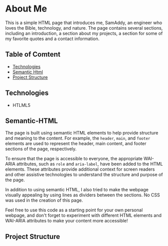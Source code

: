 # About Me
This is a simple HTML page that introduces me, SamAddy, an engineer who loves the Bible, technology, and nature. The page contains several sections, including an introduction, a section about my projects, a section for some of my favorite quotes and a contact information. 

## Table of Comtent
* [Technologies](#technologies)
* [Semantic Html](#semantic-html)
* [Project Structure](#project-structure)


## Technologies
* HTLML5

## Semantic-HTML
The page is built using semantic HTML elements to help provide structure and meaning to the content. For example, the `header`, `main`, and `footer` elements are used to represent the header, main content, and footer sections of the page, respectively.

To ensure that the page is accessible to everyone, the appropriate WAI-ARIA attributes, such as `role` and `aria-label`, have been added to the HTML elements. These attributes provide additional context for screen readers and other assistive technologies to understand the structure and purpose of the page.

In addition to using semantic HTML, I also tried to make the webpage visually appealing by using lines as dividers between the sections. No CSS was used in the creation of this page.

Feel free to use this code as a starting point for your own personal webpage, and don't forget to experiment with different HTML elements and WAI-ARIA attributes to make your content more accessible!

## Project Structure


